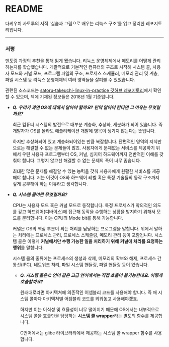 # README

다케우치 사토루의 서적 '실습과 그림으로 배우는 리눅스 구조'를 읽고 정리한 레포지토리입니다.

---

### 서평

멘토링 과정의 추천을 통해 읽게 됐습니다. 리눅스 운영체제에서 메모리를 어떻게 관리하는지를 학습했습니다. 개괄적으로 기본적인 컴퓨터의 구조로 시작해 시스템 콜, 사용자 모드와 커널 모드, 프로그램 파일의 구조, 프로세스 스케쥴러, 메모리 관리 및 계층, 파일 시스템 등 리눅스 운영체제의 여러 영역들을 살펴볼 수 있었습니다. 

관련된 소스코드는 [satoru-takeuchi-linux-in-practice 깃허브 레포지토리](https://github.com/satoru-takeuchi/linux-in-practice)에서 확인할 수 있으며, 책에 기재된 정보들은 2018년 1월 기준입니다.

- ***Q. 우리가 과연 OS에 대해서 알아야 할까요? 만약 알아야 한다면 그 이유는 무엇일까요?***
    
    최근 컴퓨터 시스템의 발전으로 대부분 계층화, 추상화, 세분화가 되어 있습니다. 즉 개발자가 OS를 몰라도 애플리케이션 개발에 병목이 생기지 않는다는 뜻입니다. 
    
    하지만 추상화되어 있고 계층화되어있는 만큼 복잡합니다. 단편적인 영역의 지식만으로는 해결할 수 없는 문제들이 많죠. 사용자에게 문제없는 서비스를 제공하기 위해서 우린 사용자 프로그램부터 OS, 커널, 심지어 하드웨어까지 전반적인 이해를 갖춰야 합니다. 그렇지 않고선 해결할 수 없는 문제의 폭이 너무 좁습니다.
    
    최대한 많은 문제를 해결할 수 있는 능력을 갖춰 사용자에게 원활한 서비스를 제공해야 합니다. 저는 이것이 OS와 하드웨어 레벨 혹은 특정 기술들의 동작 구조까지 깊게 공부해야 하는 이유라고 생각합니다.
    
- ***Q. 시스템 콜이란 무엇일까요?***
    
    CPU는 사용자 모드 혹은 커널 모드로 동작합니다. 특정 프로세스가 악의적인 의도를 갖고 하드웨어(디바이스)에 접근해 동작을 수행하는 상황을 방지하기 위해서 모드를 분리합니다. 이는 CPU의 Mode bit를 통해 가능합니다.
    
    커널은 OS의 핵심 부분이 되는 처리를 담당하는 프로그램을 말합니다. 위에서 말하는 처리에는 프로세스 관리, 프로세스 스케줄링, 메모리 관리 등이 포함됩니다. 시스템 콜은 이렇게 **커널에서만 수행 가능한 일을 처리하기 위해** **커널에 처리를 요청하는 행위**를 말합니다.
    
    시스템 콜의 종류에는 프로세스의 생성과 삭제, 메모리의 확보와 해제, 프로세스 간 통신(IPC), 네트워크 처리, 파일 시스템 핸들링, 파일 핸들링 등이 있습니다.
    
    - ***Q. 시스템 콜은 C 언어 같은 고급 언어에서는 직접 호출이 불가능한데요. 어떻게 호출할까요?***
        
        원래대로라면 아키텍쳐에 의존적인 어셈블리 코드를 사용해야 합니다. 즉 매 시스템 콜마다 아키텍쳐별 어셈블리 코드를 외워놓고 사용해야겠죠.
        
        하지만 이는 이식성 및 효율성이 너무 떨어지기 때문에 OS에서는 내부적으로 시스템 콜을 호출만을 담당하는 **시스템 콜 wrapper**라는 별도의 함수를 제공합니다.
        
        C언어에서는 glibc 라이브러리에서 제공하는 시스템 콜 wrapper 함수를 사용합니다. 